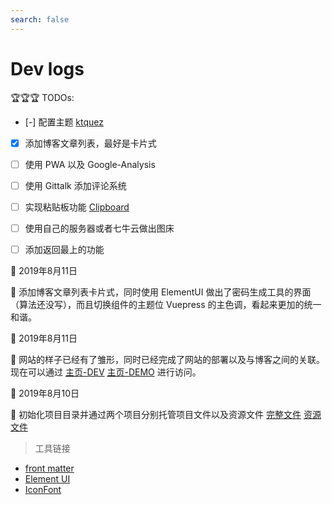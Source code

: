 ```yaml
---
search: false
---
```

# Dev logs

🏆🏆🏆 TODOs:

- [-] 配置主题 [ktquez](https://github.com/ktquez/vuepress-theme-ktquez)

- [x] 添加博客文章列表，最好是卡片式

- [ ] 使用 PWA 以及 Google-Analysis

- [ ] 使用 Gittalk 添加评论系统

- [ ] 实现粘贴板功能 [Clipboard](https://blog.csdn.net/Mr_EvanChen/article/details/81034065)

- [ ] 使用自己的服务器或者七牛云做出图床

- [ ] 添加返回最上的功能


📅 2019年8月11日

📢 添加博客文章列表卡片式，同时使用 ElementUI 做出了密码生成工具的界面（算法还没写），而且切换组件的主题位 Vuepress 的主色调，看起来更加的统一和谐。
  
📅 2019年8月11日

📢 网站的样子已经有了雏形，同时已经完成了网站的部署以及与博客之间的关联。现在可以通过 
[主页-DEV](https://www.xerrors.fun:8080) 
[主页-DEMO](https://xerrors.coding.me) 进行访问。

📅 2019年8月10日

📢 初始化项目目录并通过两个项目分别托管项目文件以及资源文件 
[完整文件](https://git.dev.tencent.com/Xerrors/Xerrors) 
[资源文件](https://github.com/Xerrors/Xerrors.github.io)

> 工具链接

- [front matter](https://hexo.io/zh-cn/docs/front-matter.html)
- [Element UI](https://element.eleme.cn/#/zh-CN/component/)
- [IconFont](https://www.iconfont.cn)